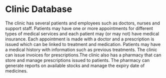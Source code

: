# Clinic Database
The clinic has several patients and employees such as doctors, nurses and support staff. Patients may have one or more appointments for different types of medical services and each patient may (or may not) have medical insurance. Each appointment is made with a doctor and a prescription is issued which can be linked to treatment and medication. Patients may have a medical history with information such as previous treatments. The clinic can issue invoices for prescriptions.The clinic also has a pharmacy that can store and manage prescriptions issued to patients. The pharmacy can generate reports on available stocks and manage the expiry date of medicines.
